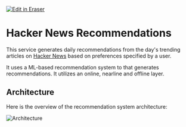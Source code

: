 [![Edit in Eraser](https://firebasestorage.googleapis.com/v0/b/second-petal-295822.appspot.com/o/images%2Fgithub%2FOpen%20in%20Eraser.svg?alt=media&token=968381c8-a7e7-472a-8ed6-4a6626da5501)](https://app.eraser.io/workspace/gmSH9Ha57034q6Dbl8W6)
# Hacker News Recommendations
This service generates daily recommendations from the day's trending articles on [﻿Hacker News](https://news.ycombinator.com/) based on preferences specified by a user.

It uses a ML-based recommendation system to that generates recommendations. It utilizes an online, nearline and offline layer. 

## Architecture
Here is the overview of the recommendation system architecture:

![Architecture](https://eraser.imgix.net/workspaces/gmSH9Ha57034q6Dbl8W6/reS6fUv66LcKWYn8yV2OvCPvwSm2/---figure---l8F1vK9QVpKcFaP6VxoUlQ.svg?ixlib=js-3.7.0 "Architecture")





 


<!--- Eraser file: https://app.eraser.io/workspace/gmSH9Ha57034q6Dbl8W6 --->
